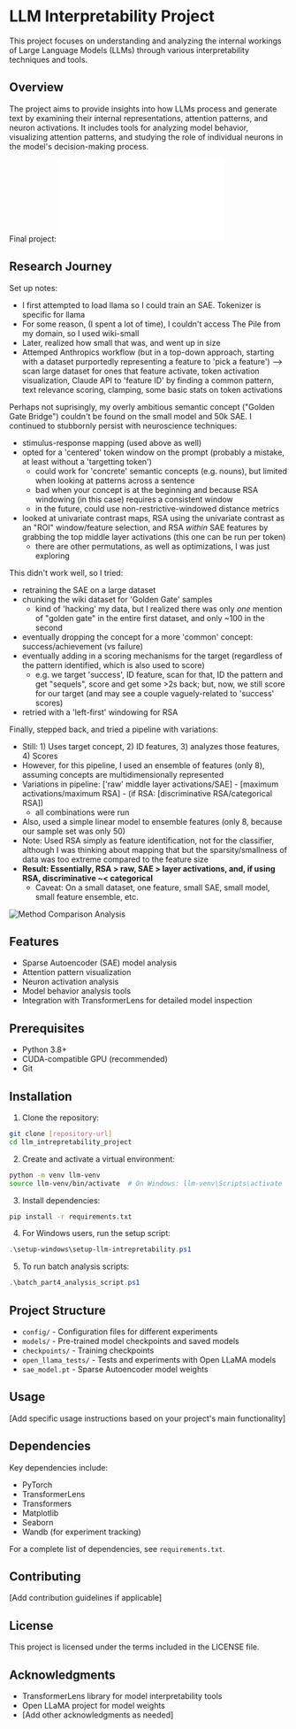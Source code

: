 # LLM Interpretability Project

This project focuses on understanding and analyzing the internal workings of Large Language Models (LLMs) through various interpretability techniques and tools.

## Overview

The project aims to provide insights into how LLMs process and generate text by examining their internal representations, attention patterns, and neuron activations. It includes tools for analyzing model behavior, visualizing attention patterns, and studying the role of individual neurons in the model's decision-making process.

Final project: ![ProjectSummary.md](ProjectSummary.md)

## Research Journey

Set up notes:
- I first attempted to load llama so I could train an SAE. Tokenizer is specific for llama
- For some reason, (I spent a lot of time), I couldn't access The Pile from my domain, so I used wiki-small
- Later, realized how small that was, and went up in size
- Attemped Anthropics workflow (but in a top-down approach, starting with a dataset purportedly representing a feature to 'pick a feature') --> scan large dataset for ones that feature activate, token activation visualization, Claude API to 'feature ID' by finding a common pattern, text relevance scoring, clamping, some basic stats on token activations

Perhaps not suprisingly, my overly ambitious semantic concept ("Golden Gate Bridge") couldn't be found on the small model and 50k SAE. I continued to stubbornly persist with neuroscience techniques:
- stimulus-response mapping (used above as well)
- opted for a 'centered' token window on the prompt (probably a mistake, at least without a 'targetting token')
  - could work for 'concrete' semantic concepts (e.g. nouns), but limited when looking at patterns across a sentence
  - bad when your concept is at the beginning and because RSA windowing (in this case) requires a consistent window
  - in the future, could use non-restrictive-windowed distance metrics
- looked at univariate contrast maps, RSA using the univariate contrast as an "ROI" window/feature selection, and RSA *within* SAE features by grabbing the top middle layer activations (this one can be run per token)
  - there are other permutations, as well as optimizations, I was just exploring

This didn't work well, so I tried:
- retraining the SAE on a large dataset
- chunking the wiki dataset for 'Golden Gate' samples
  - kind of 'hacking' my data, but I realized there was only *one* mention of "golden gate" in the entire first dataset, and only ~100 in the second
- eventually dropping the concept for a more 'common' concept: success/achievement (vs failure)
- eventually adding in a scoring mechanisms for the target (regardless of the pattern identified, which is also used to score)
  - e.g. we target 'success', ID feature, scan for that, ID the pattern and get "sequels", score and get some >2s back; but, now, we still score for our target (and may see a couple vaguely-related to 'success' scores)
- retried with a 'left-first' windowing for RSA

Finally, stepped back, and tried a pipeline with variations:
- Still: 1) Uses target concept, 2) ID features, 3) analyzes those features, 4) Scores
- However, for this pipeline, I used an ensemble of features (only 8), assuming concepts are multidimensionally represented
- Variations in pipeline: ['raw' middle layer activations/SAE] - [maximum activations/maximum RSA] - (if RSA: [discriminative RSA/categorical RSA])
  - all combinations were run
- Also, used a simple linear model to ensemble features (only 8, because our sample set was only 50)
- Note: Used RSA simply as feature identification, not for the classifier, although I was thinking about mapping that but the sparsity/smallness of data was too extreme compared to the feature size
- **Result: Essentially, RSA > raw, SAE > layer activations, and, if using RSA, discriminative ~< categorical**
  - Caveat: On a small dataset, one feature, small SAE, small model, small feature ensemble, etc.

![Method Comparison Analysis](llm_intrepretability_project/llm_intrepretability_project/results/SR_TOPIC_1_SUCCESS_CONTINUATION/combinatorial_analysis_20250525_012051/method_comparison_anlaysis.png)

## Features

- Sparse Autoencoder (SAE) model analysis
- Attention pattern visualization
- Neuron activation analysis
- Model behavior analysis tools
- Integration with TransformerLens for detailed model inspection

## Prerequisites

- Python 3.8+
- CUDA-compatible GPU (recommended)
- Git

## Installation

1. Clone the repository:
```bash
git clone [repository-url]
cd llm_intrepretability_project
```

2. Create and activate a virtual environment:
```bash
python -m venv llm-venv
source llm-venv/bin/activate  # On Windows: llm-venv\Scripts\activate
```

3. Install dependencies:
```bash
pip install -r requirements.txt
```

4. For Windows users, run the setup script:
```powershell
.\setup-windows\setup-llm-intrepretability.ps1
```

5. To run batch analysis scripts:
```powershell
.\batch_part4_analysis_script.ps1
```

## Project Structure

- `config/` - Configuration files for different experiments
- `models/` - Pre-trained model checkpoints and saved models
- `checkpoints/` - Training checkpoints
- `open_llama_tests/` - Tests and experiments with Open LLaMA models
- `sae_model.pt` - Sparse Autoencoder model weights

## Usage

[Add specific usage instructions based on your project's main functionality]

## Dependencies

Key dependencies include:
- PyTorch
- TransformerLens
- Transformers
- Matplotlib
- Seaborn
- Wandb (for experiment tracking)

For a complete list of dependencies, see `requirements.txt`.

## Contributing

[Add contribution guidelines if applicable]

## License

This project is licensed under the terms included in the LICENSE file.

## Acknowledgments

- TransformerLens library for model interpretability tools
- Open LLaMA project for model weights
- [Add other acknowledgments as needed]

